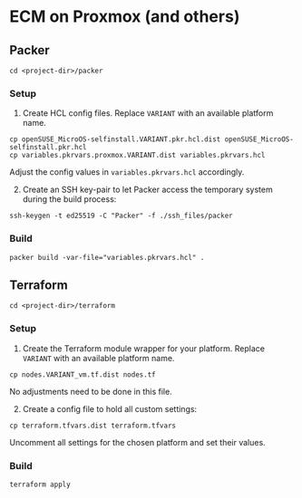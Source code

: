 # ECM on Proxmox (and others)

## Packer
```shell
cd <project-dir>/packer
```

### Setup
1. Create HCL config files. Replace `VARIANT` with an available platform name.
```shell
cp openSUSE_MicroOS-selfinstall.VARIANT.pkr.hcl.dist openSUSE_MicroOS-selfinstall.pkr.hcl
cp variables.pkrvars.proxmox.VARIANT.dist variables.pkrvars.hcl
```
Adjust the config values in `variables.pkrvars.hcl` accordingly.

2. Create an SSH key-pair to let Packer access the temporary system during the build process:
```shell
ssh-keygen -t ed25519 -C "Packer" -f ./ssh_files/packer
```

### Build
```shell
packer build -var-file="variables.pkrvars.hcl" .
```

## Terraform
```shell
cd <project-dir>/terraform
```

### Setup
1. Create the Terraform module wrapper for your platform. Replace `VARIANT` with an available platform name.
```shell
cp nodes.VARIANT_vm.tf.dist nodes.tf
```
No adjustments need to be done in this file.

2. Create a config file to hold all custom settings:
```shell
cp terraform.tfvars.dist terraform.tfvars
```
Uncomment all settings for the chosen platform and set their values.

### Build
```shell
terraform apply
```

